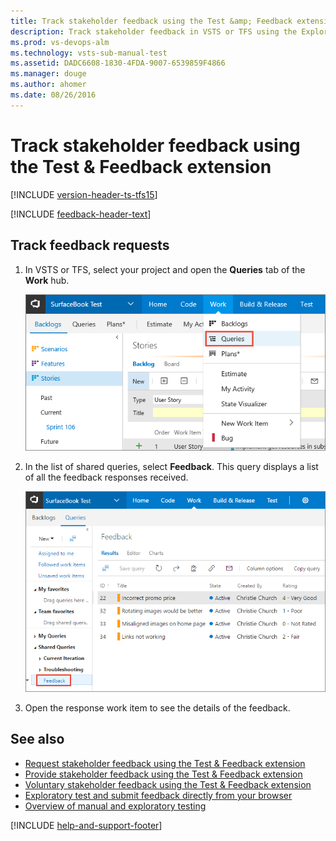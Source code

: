 ```yaml
---
title: Track stakeholder feedback using the Test &amp; Feedback extension
description: Track stakeholder feedback in VSTS or TFS using the Exploratory Testing browser extension
ms.prod: vs-devops-alm
ms.technology: vsts-sub-manual-test
ms.assetid: DADC6608-1830-4FDA-9007-6539859F4866
ms.manager: douge
ms.author: ahomer
ms.date: 08/26/2016
---
```


# Track stakeholder feedback using the Test &amp; Feedback extension
 
[!INCLUDE [version-header-ts-tfs15](../_shared/version-header-ts-tfs15.md)] 

[!INCLUDE [feedback-header-text](../_shared/feedback-header-text.md)] 

<a name="track"></a>
## Track feedback requests

1. In VSTS or TFS, select your project and open 
   the **Queries** tab of the **Work** hub.

   ![Opening the Queries tab of the Work hub](_img/track-stakeholder-feedback/track-stakeholder-feedback-30.png)

1. In the list of shared queries, select **Feedback**. 
   This query displays a list of all the feedback responses received.

   ![Viewing the feedback responses](_img/track-stakeholder-feedback/track-stakeholder-feedback-31.png)

1. Open the response work item to see the details of the feedback.

## See also

* [Request stakeholder feedback using the Test &amp; Feedback extension](request-stakeholder-feedback.md#request)
* [Provide stakeholder feedback using the Test &amp; Feedback extension](provide-stakeholder-feedback.md#provide)
* [Voluntary stakeholder feedback using the Test &amp; Feedback extension](voluntary-stakeholder-feedback.md#voluntary)
* [Exploratory test and submit feedback directly from your browser](../getting-started/perform-exploratory-tests.md)
* [Overview of manual and exploratory testing](../index.md)

[!INCLUDE [help-and-support-footer](../_shared/help-and-support-footer.md)] 
